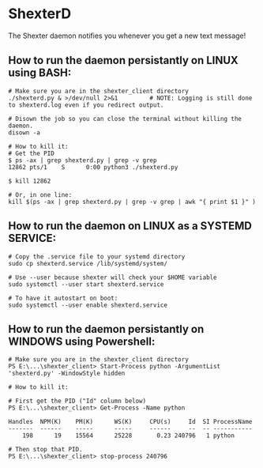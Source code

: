 # ShexterD

The Shexter daemon notifies you whenever you get a new text message!

## How to run the daemon persistantly on LINUX using BASH:
```
# Make sure you are in the shexter_client directory
./shexterd.py & >/dev/null 2>&1         # NOTE: Logging is still done to shexterd.log even if you redirect output.

# Disown the job so you can close the terminal without killing the daemon.
disown -a         

# How to kill it:
# Get the PID
$ ps -ax | grep shexterd.py | grep -v grep
12862 pts/1    S      0:00 python3 ./shexterd.py

$ kill 12862

# Or, in one line:
kill $(ps -ax | grep shexterd.py | grep -v grep | awk "{ print $1 }" )
```

## How to run the daemon on LINUX as a SYSTEMD SERVICE:
```
# Copy the .service file to your systemd directory
sudo cp shexterd.service /lib/systemd/system/

# Use --user because shexter will check your $HOME variable
sudo systemctl --user start shexterd.service

# To have it autostart on boot:
sudo systemctl --user enable shexterd.service

```

## How to run the daemon persistantly on WINDOWS using Powershell:

```
# Make sure you are in the shexter_client directory
PS E:\...\shexter_client> Start-Process python -ArgumentList 'shexterd.py' -WindowStyle hidden

# How to kill it: 

# First get the PID ("Id" column below)
PS E:\...\shexter_client> Get-Process -Name python

Handles  NPM(K)    PM(K)      WS(K)     CPU(s)     Id  SI ProcessName
-------  ------    -----      -----     ------     --  -- -----------
    198      19    15564      25228       0.23 240796   1 python

# Then stop that PID.
PS E:\...\shexter_client> stop-process 240796
```
